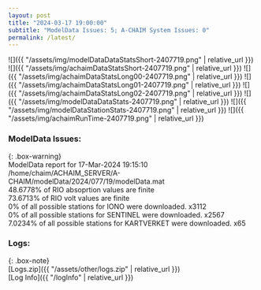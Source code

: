 ```yaml
---
layout: post
title: "2024-03-17 19:00:00"
subtitle: "ModelData Issues: 5; A-CHAIM System Issues: 0"
permalink: /latest/
---
```


![]({{ "/assets/img/modelDataDataStatsShort-2407719.png" | relative_url }})
![]({{ "/assets/img/achaimDataStatsShort-2407719.png" | relative_url }})
![]({{ "/assets/img/achaimDataStatsLong00-2407719.png" | relative_url }})
![]({{ "/assets/img/achaimDataStatsLong01-2407719.png" | relative_url }})
![]({{ "/assets/img/achaimDataStatsLong02-2407719.png" | relative_url }})
![]({{ "/assets/img/modelDataDataStats-2407719.png" | relative_url }})
![]({{ "/assets/img/modelDataStationStats-2407719.png" | relative_url }})
![]({{ "/assets/img/achaimRunTime-2407719.png" | relative_url }})


### ModelData Issues:  
  
{: .box-warning}  
 ModelData report for 17-Mar-2024 19:15:10   
 /home/chaim/ACHAIM_SERVER/A-CHAIM/modelData/2024/077/19/modelData.mat   
 48.6778% of RIO absoprtion values are finite   
 73.6713% of RIO volt values are finite   
 0% of all possible stations for IONO were downloaded. x3112   
 0% of all possible stations for SENTINEL were downloaded. x2567   
 7.0234% of all possible stations for KARTVERKET were downloaded. x65   
  


### Logs:  
  
{: .box-note}  
[Logs.zip]({{ "/assets/other/logs.zip" | relative_url }})  
[Log Info]({{ "/logInfo" | relative_url }})  
